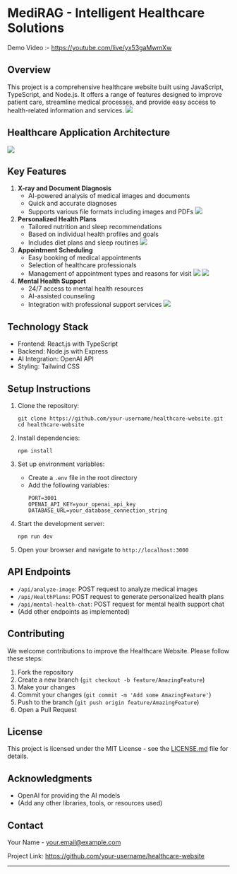 # MediRAG - Intelligent Healthcare Solutions

Demo Video :- https://youtube.com/live/yx53gaMwmXw
## Overview

This project is a comprehensive healthcare website built using JavaScript, TypeScript, and Node.js. It offers a range of features designed to improve patient care, streamline medical processes, and provide easy access to health-related information and services.
![](./Images/Home.png)

## Healthcare Application Architecture 
![](./Images/MediRAG.png)
## Key Features

1. **X-ray and Document Diagnosis**
   - AI-powered analysis of medical images and documents
   - Quick and accurate diagnoses
   - Supports various file formats including images and PDFs
![](./Images/X-ray.png)
2. **Personalized Health Plans**
   - Tailored nutrition and sleep recommendations
   - Based on individual health profiles and goals
   - Includes diet plans and sleep routines
![](./Images/image.png)
3. **Appointment Scheduling**
   - Easy booking of medical appointments
   - Selection of healthcare professionals
   - Management of appointment types and reasons for visit
![](./Images/Appointment.png)
![](./Images/Email.png)
4. **Mental Health Support**
   - 24/7 access to mental health resources
   - AI-assisted counseling
   - Integration with professional support services
![](./Images/Chatbot.png)
## Technology Stack

- Frontend: React.js with TypeScript
- Backend: Node.js with Express
- AI Integration: OpenAI API
- Styling: Tailwind CSS

## Setup Instructions

1. Clone the repository:
   ```
   git clone https://github.com/your-username/healthcare-website.git
   cd healthcare-website
   ```

2. Install dependencies:
   ```
   npm install
   ```

3. Set up environment variables:
   - Create a `.env` file in the root directory
   - Add the following variables:
     ```
     PORT=3001
     OPENAI_API_KEY=your_openai_api_key
     DATABASE_URL=your_database_connection_string
     ```

4. Start the development server:
   ```
   npm run dev
   ```

5. Open your browser and navigate to `http://localhost:3000`

## API Endpoints

- `/api/analyze-image`: POST request to analyze medical images
- `/api/HealthPlans`: POST request to generate personalized health plans
- `/api/mental-health-chat`: POST request for mental health support chat
- (Add other endpoints as implemented)

## Contributing

We welcome contributions to improve the Healthcare Website. Please follow these steps:

1. Fork the repository
2. Create a new branch (`git checkout -b feature/AmazingFeature`)
3. Make your changes
4. Commit your changes (`git commit -m 'Add some AmazingFeature'`)
5. Push to the branch (`git push origin feature/AmazingFeature`)
6. Open a Pull Request

## License

This project is licensed under the MIT License - see the [LICENSE.md](LICENSE.md) file for details.

## Acknowledgments

- OpenAI for providing the AI models
- (Add any other libraries, tools, or resources used)

## Contact

Your Name - your.email@example.com

Project Link: https://github.com/your-username/healthcare-website

---
